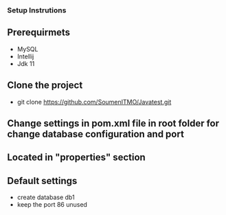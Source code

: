 ### Setup Instrutions

## Prerequirmets 
- MySQL
- Intellij
- Jdk 11

## Clone the project
- git clone https://github.com/SoumenITMO/Javatest.git

## Change settings in pom.xml file in root folder for change database configuration and port
## Located in "properties" section
## Default settings
- create database db1
- keep the port 86 unused 

